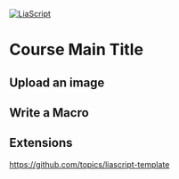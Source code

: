 <!--
author:   Your Name

email:    your@mail.org

version:  0.0.1

language: en

narrator: US English Female

comment:  Try to write a short comment about
          your course, multiline is also okay.

-->

[![LiaScript](https://raw.githubusercontent.com/LiaScript/LiaScript/master/badges/course.svg)](https://LiaScript.github.io/course/?https://raw.githubusercontent.com/LiaPlayground/LiaScript_Tutorial_Dakar/main/04_Extensions.md)

# Course Main Title

## Upload an image

## Write a Macro

## Extensions

https://github.com/topics/liascript-template